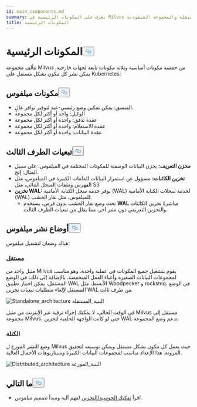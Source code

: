 ```yaml
---
id: main_components.md
summary: تعرف على المكونات الرئيسية في Milvus المستقلة والمجموعة العنقودية.
title: المكونات الرئيسية
---
```

<h1 id="Main-Components" class="common-anchor-header">المكونات الرئيسية<button data-href="#Main-Components" class="anchor-icon" translate="no">
      <svg translate="no"
        aria-hidden="true"
        focusable="false"
        height="20"
        version="1.1"
        viewBox="0 0 16 16"
        width="16"
      >
        <path
          fill="#0092E4"
          fill-rule="evenodd"
          d="M4 9h1v1H4c-1.5 0-3-1.69-3-3.5S2.55 3 4 3h4c1.45 0 3 1.69 3 3.5 0 1.41-.91 2.72-2 3.25V8.59c.58-.45 1-1.27 1-2.09C10 5.22 8.98 4 8 4H4c-.98 0-2 1.22-2 2.5S3 9 4 9zm9-3h-1v1h1c1 0 2 1.22 2 2.5S13.98 12 13 12H9c-.98 0-2-1.22-2-2.5 0-.83.42-1.64 1-2.09V6.25c-1.09.53-2 1.84-2 3.25C6 11.31 7.55 13 9 13h4c1.45 0 3-1.69 3-3.5S14.5 6 13 6z"
        ></path>
      </svg>
    </button></h1><p>تتألف مجموعة Milvus من خمسة مكونات أساسية وثلاثة مكونات تابعة لجهات خارجية. يمكن نشر كل مكون بشكل مستقل على Kubernetes:</p>
<h2 id="Milvus-components" class="common-anchor-header">مكونات ميلفوس<button data-href="#Milvus-components" class="anchor-icon" translate="no">
      <svg translate="no"
        aria-hidden="true"
        focusable="false"
        height="20"
        version="1.1"
        viewBox="0 0 16 16"
        width="16"
      >
        <path
          fill="#0092E4"
          fill-rule="evenodd"
          d="M4 9h1v1H4c-1.5 0-3-1.69-3-3.5S2.55 3 4 3h4c1.45 0 3 1.69 3 3.5 0 1.41-.91 2.72-2 3.25V8.59c.58-.45 1-1.27 1-2.09C10 5.22 8.98 4 8 4H4c-.98 0-2 1.22-2 2.5S3 9 4 9zm9-3h-1v1h1c1 0 2 1.22 2 2.5S13.98 12 13 12H9c-.98 0-2-1.22-2-2.5 0-.83.42-1.64 1-2.09V6.25c-1.09.53-2 1.84-2 3.25C6 11.31 7.55 13 9 13h4c1.45 0 3-1.69 3-3.5S14.5 6 13 6z"
        ></path>
      </svg>
    </button></h2><ul>
<li>المنسق: يمكن تمكين وضع رئيسي-عبد لتوفير توافر عالٍ.</li>
<li>الوكيل: واحد أو أكثر لكل مجموعة</li>
<li>عقدة تدفق: واحدة أو أكثر لكل مجموعة</li>
<li>عقدة الاستعلام: واحدة أو أكثر لكل مجموعة</li>
<li>عقدة البيانات: واحدة أو أكثر لكل مجموعة</li>
</ul>
<h2 id="Third-party-dependencies" class="common-anchor-header">تبعيات الطرف الثالث<button data-href="#Third-party-dependencies" class="anchor-icon" translate="no">
      <svg translate="no"
        aria-hidden="true"
        focusable="false"
        height="20"
        version="1.1"
        viewBox="0 0 16 16"
        width="16"
      >
        <path
          fill="#0092E4"
          fill-rule="evenodd"
          d="M4 9h1v1H4c-1.5 0-3-1.69-3-3.5S2.55 3 4 3h4c1.45 0 3 1.69 3 3.5 0 1.41-.91 2.72-2 3.25V8.59c.58-.45 1-1.27 1-2.09C10 5.22 8.98 4 8 4H4c-.98 0-2 1.22-2 2.5S3 9 4 9zm9-3h-1v1h1c1 0 2 1.22 2 2.5S13.98 12 13 12H9c-.98 0-2-1.22-2-2.5 0-.83.42-1.64 1-2.09V6.25c-1.09.53-2 1.84-2 3.25C6 11.31 7.55 13 9 13h4c1.45 0 3-1.69 3-3.5S14.5 6 13 6z"
        ></path>
      </svg>
    </button></h2><ul>
<li><strong>مخزن التعريف:</strong> يخزن البيانات الوصفية للمكونات المختلفة في الميلفوس، على سبيل المثال: إلخ.</li>
<li><strong>تخزين الكائنات:</strong> مسؤول عن استمرار البيانات للملفات الكبيرة في الميلفوس، مثل الفهرس وملفات السجل الثنائي، مثل S3</li>
<li><strong>تخزين WAL:</strong> يوفر خدمة سجل الكتابة الأمامية (WAL) لخدمة سجلات الكتابة الأمامية (WAL) للميلفوس، مثل نقار الخشب.<ul>
<li>تحت وضع نقار الخشب بدون قرص، يستخدم <strong>WAL</strong> مباشرةً تخزين الكائنات والتخزين التعريفي دون نشر آخر، مما يقلل من تبعيات الطرف الثالث.</li>
</ul></li>
</ul>
<h2 id="Milvus-deployment-modes" class="common-anchor-header">أوضاع نشر ميلفوس<button data-href="#Milvus-deployment-modes" class="anchor-icon" translate="no">
      <svg translate="no"
        aria-hidden="true"
        focusable="false"
        height="20"
        version="1.1"
        viewBox="0 0 16 16"
        width="16"
      >
        <path
          fill="#0092E4"
          fill-rule="evenodd"
          d="M4 9h1v1H4c-1.5 0-3-1.69-3-3.5S2.55 3 4 3h4c1.45 0 3 1.69 3 3.5 0 1.41-.91 2.72-2 3.25V8.59c.58-.45 1-1.27 1-2.09C10 5.22 8.98 4 8 4H4c-.98 0-2 1.22-2 2.5S3 9 4 9zm9-3h-1v1h1c1 0 2 1.22 2 2.5S13.98 12 13 12H9c-.98 0-2-1.22-2-2.5 0-.83.42-1.64 1-2.09V6.25c-1.09.53-2 1.84-2 3.25C6 11.31 7.55 13 9 13h4c1.45 0 3-1.69 3-3.5S14.5 6 13 6z"
        ></path>
      </svg>
    </button></h2><p>هناك وضعان لتشغيل ميلفوس:</p>
<h3 id="Standalone" class="common-anchor-header">مستقل</h3><p>مثيل واحد من Milvus يقوم بتشغيل جميع المكونات في عملية واحدة، وهو مناسب لمجموعات البيانات الصغيرة وأعباء العمل المنخفضة. بالإضافة إلى ذلك، في الوضع المستقل، يمكن اختيار تطبيق WAL الأبسط، مثل Woodpecker و rocksmq، في الوضع المستقل لإلغاء متطلبات تبعيات تخزين WAL من طرف ثالث.</p>
<p>
  
   <span class="img-wrapper"> <img translate="no" src="/docs/v2.6.x/assets/standalone_architecture.png" alt="Standalone_architecture" class="doc-image" id="standalone_architecture" />
   </span> <span class="img-wrapper"> <span>البنية_المستقلة</span> </span></p>
<p>في الوقت الحالي، لا يمكنك إجراء ترقية عبر الإنترنت من مثيل Milvus مستقل إلى مجموعة Milvus، حتى لو كانت الواجهة الخلفية لتخزين WAL تدعم وضع المجموعة.</p>
<h3 id="Cluster" class="common-anchor-header">الكتلة</h3><p>وضع النشر الموزع ل Milvus حيث يعمل كل مكون بشكل مستقل ويمكن توسيعه لتحقيق المرونة. هذا الإعداد مناسب لمجموعات البيانات الكبيرة وسيناريوهات الأحمال العالية.</p>
<p>
  
   <span class="img-wrapper"> <img translate="no" src="/docs/v2.6.x/assets/distributed_architecture.png" alt="Distributed_architecture" class="doc-image" id="distributed_architecture" />
   </span> <span class="img-wrapper"> <span>البنية_الموزعة</span> </span></p>
<h2 id="Whats-next" class="common-anchor-header">ما التالي<button data-href="#Whats-next" class="anchor-icon" translate="no">
      <svg translate="no"
        aria-hidden="true"
        focusable="false"
        height="20"
        version="1.1"
        viewBox="0 0 16 16"
        width="16"
      >
        <path
          fill="#0092E4"
          fill-rule="evenodd"
          d="M4 9h1v1H4c-1.5 0-3-1.69-3-3.5S2.55 3 4 3h4c1.45 0 3 1.69 3 3.5 0 1.41-.91 2.72-2 3.25V8.59c.58-.45 1-1.27 1-2.09C10 5.22 8.98 4 8 4H4c-.98 0-2 1.22-2 2.5S3 9 4 9zm9-3h-1v1h1c1 0 2 1.22 2 2.5S13.98 12 13 12H9c-.98 0-2-1.22-2-2.5 0-.83.42-1.64 1-2.09V6.25c-1.09.53-2 1.84-2 3.25C6 11.31 7.55 13 9 13h4c1.45 0 3-1.69 3-3.5S14.5 6 13 6z"
        ></path>
      </svg>
    </button></h2><ul>
<li>اقرأ <a href="/docs/ar/four_layers.md">تفكيك الحوسبة/التخزين</a> لفهم آلية ومبدأ تصميم ميلفوس.</li>
</ul>
